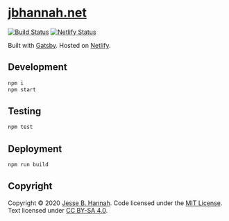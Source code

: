# [jbhannah.net][]

[![Build Status](https://dev.azure.com/jbhannah/jbhannah.net/_apis/build/status/jbhannah.net?branchName=master)](https://dev.azure.com/jbhannah/jbhannah.net/_build/latest?definitionId=1&branchName=master)
[![Netlify Status](https://api.netlify.com/api/v1/badges/c25c1c82-e91f-4536-bf7f-f7ef52c1e6b2/deploy-status)](https://app.netlify.com/sites/jbhannah-net/deploys)

Built with [Gatsby][]. Hosted on [Netlify][].

## Development

```bash
npm i
npm start
```

## Testing

```bash
npm test
```

## Deployment

```bash
npm run build
```

## Copyright

Copyright © 2020 [Jesse B. Hannah][jbhannah.net]. Code licensed under the
[MIT License][]. Text licensed under [CC BY-SA 4.0][].

[jbhannah.net]: https://jbhannah.net
[gatsby]: https://www.gatsbyjs.org
[netlify]: https://www.netlify.com/
[mit license]: LICENSE
[cc by-sa 4.0]: https://creativecommons.org/licenses/by-sa/4.0/
